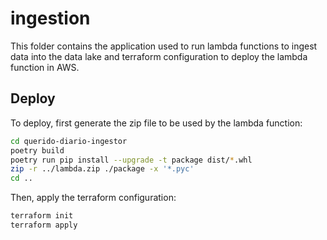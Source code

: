 # ingestion
This folder contains the application used to run lambda functions to ingest data into the data lake
and terraform configuration to deploy the lambda function in AWS.

## Deploy
To deploy, first generate the zip file to be used by the lambda function:
```sh
cd querido-diario-ingestor
poetry build
poetry run pip install --upgrade -t package dist/*.whl
zip -r ../lambda.zip ./package -x '*.pyc'
cd ..
```

Then, apply the terraform configuration:
```sh
terraform init
terraform apply
```

